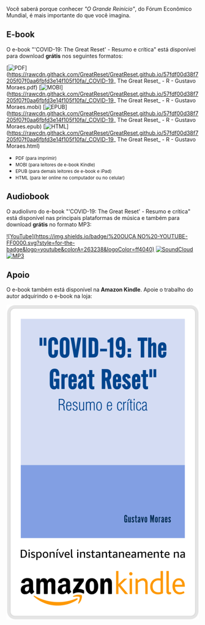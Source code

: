 <script>
    document.title = "\"COVID-19: The Great Reset\" – Resumo e crítica - Gustavo Moraes";
    var link = document.querySelector("link[rel*='icon']") || document.createElement('link');
    link.type = 'image/x-icon';
    link.rel = 'shortcut icon';
    link.href =  "https://rawcdn.githack.com/GreatReset/GreatReset.github.io/2f603f5cb243721f225b8d5f38fe5c9b06c2a79b/favicon.ico";
    document.getElementsByTagName('head')[0].appendChild(link);
    document.getElementsByClassName("project-name")[0].innerHTML = "\"COVID-19: The Great Reset\"<br><small>Resumo e crítica</small>";
</script>

Você saberá porque conhecer _"O Grande Reinício"_, do Fórum Econômico Mundial, é mais importante do que você imagina.

## E-book

O e-book "'COVID-19: The Great Reset' - Resumo e crítica" está disponível para download **grátis** nos seguintes formatos:

[![PDF](https://img.shields.io/badge/%20Baixar%20-PDF-EC1C24.svg?style=for-the-badge&logo=adobe-acrobat-reader&colorA=263238&logoColor=EC1C24)](https://rawcdn.githack.com/GreatReset/GreatReset.github.io/57fdf00d38f7205f07f0aa6fbfd3e14f105f10fa/_COVID-19_ The Great Reset_ - R - Gustavo Moraes.pdf)
[![MOBI](https://img.shields.io/badge/%20Baixar%20-MOBI-FF9900.svg?style=for-the-badge&logo=amazon&colorA=263238&logoColor=FF9900)](https://rawcdn.githack.com/GreatReset/GreatReset.github.io/57fdf00d38f7205f07f0aa6fbfd3e14f105f10fa/_COVID-19_ The Great Reset_ - R - Gustavo Moraes.mobi)
[![EPUB](https://img.shields.io/badge/%20Baixar%20-EPUB-bababa.svg?style=for-the-badge&logo=apple&colorA=263238&logoColor=efefef)](https://rawcdn.githack.com/GreatReset/GreatReset.github.io/57fdf00d38f7205f07f0aa6fbfd3e14f105f10fa/_COVID-19_ The Great Reset_ - R - Gustavo Moraes.epub)
[![HTML](https://img.shields.io/badge/%20Ler%20online%20-HTML-E34F26.svg?style=for-the-badge&logo=html5&colorA=263238&logoColor=E34F26)](https://rawcdn.githack.com/GreatReset/GreatReset.github.io/57fdf00d38f7205f07f0aa6fbfd3e14f105f10fa/_COVID-19_ The Great Reset_ - R - Gustavo Moraes.html)

* <small>PDF (para imprimir)</small>
* <small>MOBI (para leitores de e-book Kindle)</small>
* <small>EPUB (para demais leitores de e-book e iPad)</small>
* <small>HTML (para ler online no computador ou no celular)</small>

## Audiobook

O audiolivro do e-book "'COVID-19: The Great Reset' - Resumo e crítica" está disponível nas principais plataformas de música e também para download **grátis** no formato MP3:

[![YouTube](https://img.shields.io/badge/%20OUÇA NO%20-YOUTUBE-FF0000.svg?style=for-the-badge&logo=youtube&colorA=263238&logoColor=ff4040)](https://youtube.com/watch?v=Tij1zkWHDWc)
[![SoundCloud](https://img.shields.io/badge/%20OU%C3%87A%20NO%20-SOUNDCLOUD-ff5500.svg?style=for-the-badge&logo=soundcloud&colorA=263238&logoColor=ff7600)](https://soundcloud.com/gustavosotnas/sets/covid-19-the-great-reset-resumo-e-critica)
[![MP3](https://img.shields.io/badge/%20Baixar%20-MP3-17bbcd.svg?style=for-the-badge&logo=discogs&colorA=263238&logoColor=5eddeb)](https://u.pcloud.link/publink/show?code=kZDFebXZnjCFU3N9WDYj5yfCUHAyz82YWqqX)

## Apoio

O e-book também está disponível na **Amazon Kindle**. Apoie o trabalho do autor adquirindo o e-book na loja:

<p style="text-align: center;">
<a href="https://www.amazon.com.br/COVID-19-Great-Reset-Resumo-cr%C3%ADtica-ebook/dp/B08SKG13F4"><img alt="Amazon Kindle badge" src="e-book_badge.svg"></a>
</p>

<script>
    window.onload = function(){
        document.getElementsByClassName("site-footer-credits")[0].innerHTML = "<center>Em breve, lançamento do audiolivro de <i>\"'COVID-19: The Great Reset' – Resumo e crítica\"</i> na Deezer, Spotify, Apple Music e mais. <br><br> Save the date: <br> <b>27/02/2021</b></center>"
    };
</script>